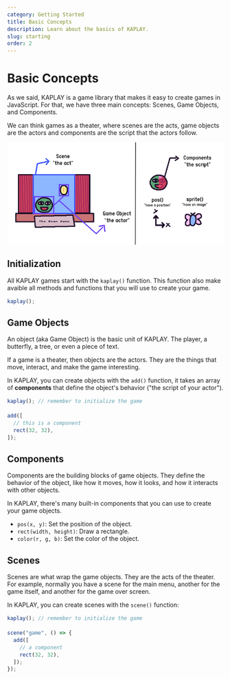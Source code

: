 ```yaml
---
category: Getting Started
title: Basic Concepts
description: Learn about the basics of KAPLAY.
slug: starting
order: 2
---
```


# Basic Concepts

As we said, KAPLAY is a game library that makes it easy to create games in
JavaScript. For that, we have three main concepts: Scenes, Game Objects,
and Components.

We can think games as a theater, where scenes are the acts, game objects are the actors and components are the script that the actors follow.

![alt text](assets/theater.png)

## Initialization

All KAPLAY games start with the `kaplay()` function. This function also
make avaible all methods and functions that you will use to create your game.

```js
kaplay();
```

## Game Objects

An object (aka Game Object) is the basic unit of KAPLAY. The player, a
butterfly, a tree, or even a piece of text.

If a game is a theater, then objects are the actors. They are the things that
move, interact, and make the game interesting.

In KAPLAY, you can create objects with the `add()` function, it takes an array
of **components** that define the object's behavior ("the script of your actor").

```js
kaplay(); // remember to initialize the game

add([
  // this is a component
  rect(32, 32),
]);
```

## Components

Components are the building blocks of game objects. They define the behavior of
the object, like how it moves, how it looks, and how it interacts with other
objects.

In KAPLAY, there's many built-in components that you can use to create your game
objects.

- `pos(x, y)`: Set the position of the object.
- `rect(width, height)`: Draw a rectangle.
- `color(r, g, b)`: Set the color of the object.

## Scenes

Scenes are what wrap the game objects. They are the acts of the theater. For
example, normally you have a scene for the main menu, another for the game
itself, and another for the game over screen.

In KAPLAY, you can create scenes with the `scene()` function:

```js
kaplay(); // remember to initialize the game

scene("game", () => {
  add([
    // a component
    rect(32, 32),
  ]);
});
```
